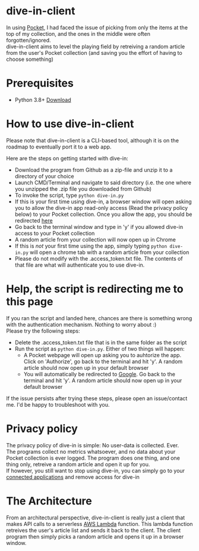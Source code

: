 # dive-in-client
In using [Pocket](https://app.getpocket.com/), I had faced the issue of picking from only the items at the top of my collection, and the ones in the middle were often forgotten/ignored.<br>
dive-in-client aims to level the playing field by retreiving a random article from the user's Pocket collection (and saving you the effort of having to choose something)

# Prerequisites
* Python 3.8+ [Download](https://www.python.org/downloads/)

# How to use dive-in-client
Please note that dive-in-client is a CLI-based tool, although it is on the roadmap to eventually port it to a web app.<br> 

Here are the steps on getting started with dive-in:
* Download the program from Github as a zip-file and unzip it to a directory of your choice
* Launch CMD/Terminal and navigate to said directory (i.e. the one where you unzipped the .zip file you downloaded from Github)
* To invoke the script, type `python dive-in.py`
* If this is your first time using dive-in, a browser window will open asking you to allow the dive-in app read-only access (Read the privacy policy below) to your Pocket collection. Once you allow the app, you should be redirected [here](www.google.com)
* Go back to the terminal window and type in 'y' if you allowed dive-in access to your Pocket collection
* A random article from your collection will now open up in Chrome
* If this is _not_ your first time using the app, simply typing `python dive-in.py` will open a chrome tab with a random article from your collection
* Please do not modify with the .access_token.txt file. The contents of that file are what will authenticate you to use dive-in.  

# Help, the script is redirecting me to this page 
If you ran the script and landed here, chances are there is something wrong with the authentication mechanism. Nothing to worry about :) <br> Please try the following steps: 
* Delete the .access_token.txt file that is in the same folder as the script
* Run the script as `python dive-in.py`. Either of two things will happen: 
   * A Pocket webpage will open up asking you to auhtorize the app. Click on 'Authorize', go back to the terminal and hit 'y'. A random article should now open up in your default browser
   * You will automatically be redirected to [Google](www.google.com). Go back to the terminal and hit 'y'. A random article should now open up in your default browser

If the issue persists after trying these steps, please open an issue/contact me. I'd be happy to troubleshoot with you.

# Privacy policy
The privacy policy of dive-in is simple: No user-data is collected. Ever. <br>
The programs collect no metrics whatsoever, and no data about your Pocket collection is ever logged. The program does one thing, and one thing only, retreive a random article and open it up for you. <br>
If however, you still want to stop using dive-in, you can simply go to your [connected applications](https://getpocket.com/connected_applications) and remove access for dive-in 

# The Architecture
From an architectural perspective, dive-in-client is really just a client that makes API calls to a serverless [AWS Lambda](https://aws.amazon.com/lambda/) function. This lambda function retreives the user's article list and sends it back to the client. The client program then simply picks a random article and opens it up in a browser window.  
